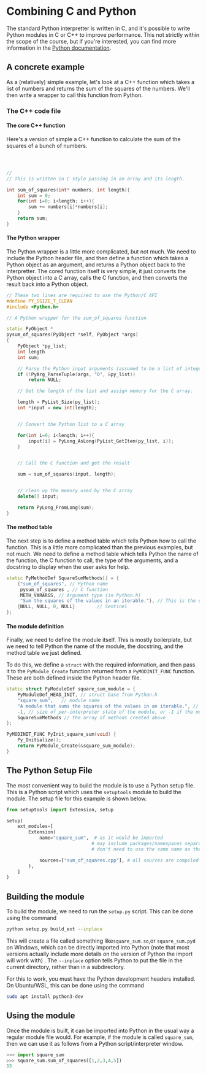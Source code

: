 # Combining C and Python

The standard Python interpretter is written in C, and it's possible to write Python modules in C or C++ to improve performance. This not strictly within the scope of the course, but if you're interested, you can find more information in the [Python documentation](https://docs.python.org/3/extending/extending.html).

## A concrete example

As a (relatively) simple example, let's look at a C++ function which takes a list of numbers and returns the sum of the squares of the numbers. We'll then write a wrapper to call this function from Python.

### The C++ code file

#### The core C++ function

Here's a version of simple a C++ function to calculate the sum of the squares of a bunch of numbers.

```c++



// 
// This is written in C style passing in an array and its length.

int sum_of_squares(int* numbers, int length){
    int sum = 0;
    for(int i=0; i<length; i++){
        sum += numbers[i]*numbers[i];
    }
    return sum;
}

```

#### The Python wrapper

The Python wrapper is a little more complicated, but not much. We need to include the Python header file, and then define a function which takes a Python object as an argument, and returns a Python object back to the interpretter. The cored function itself is very simple, it just converts the Python object into a C array, calls the C function, and then converts the result back into a Python object.

```c++
// These two lines are required to use the Python/C API
#define PY_SSIZE_T_CLEAN
#include <Python.h>

// A Python wrapper for the sum_of_squares function

static PyObject *
pysum_of_squares(PyObject *self, PyObject *args)
{
    PyObject *py_list;
    int length
    int sum;

    // Parse the Python input arguments (assumed to be a list of integers)
    if (!PyArg_ParseTuple(args, "O", &py_list))
        return NULL;

    // Get the length of the list and assign memory for the C array.

    length = PyList_Size(py_list);
    int *input = new int[length];


    // Convert the Python list to a C array

    for(int i=0; i<length; i++){
        input[i] = PyLong_AsLong(PyList_GetItem(py_list, i));
    }


    // Call the C function and get the result

    sum = sum_of_squares(input, length);


    // clean up the memory used by the C array
    delete[] input;

    return PyLong_FromLong(sum);
}

```

#### The method table

The next step is to define a method table which tells Python how to call the function. This is a little more complicated than the previous examples, but not much. We need to define a method table which tells Python the name of the function, the C function to call, the type of the arguments, and a docstring to display when the user asks for help.

```c++
static PyMethodDef SquareSumMethods[] = {
    {"sum_of_squares", // Python name
     pysum_of_squares , // C function
     METH_VARARGS, // Argument type (in Python.h)
     "Sum the squares of the values in an iterable."}, // This is the docstring
    {NULL, NULL, 0, NULL}        // Sentinel
};

```

#### The module definition

Finally, we need to define the module itself. This is mostly boilerplate, but we need to tell Python the name of the module, the docstring, and the method table we just defined.

To do this, we define a `struct` with the required information, and then pass it to the `PyModule_Create` function returned from a `PyMODINIT_FUNC` function. These are both defined inside the Python header file.


```c++
static struct PyModuleDef square_sum_module = {
    PyModuleDef_HEAD_INIT, // struct base from Python.h
    "square_sum",   // module name 
    "A module that sums the squares of the values in an iterable.", // docstring
    -1, // size of per-interpreter state of the module, or -1 if the module keeps state in global variables.
    SquareSumMethods // the array of methods created above
};

PyMODINIT_FUNC PyInit_square_sum(void) {
    Py_Initialize();
    return PyModule_Create(&square_sum_module);
}

```

## The Python Setup File

The most convenient way to build the module is to use a Python setup file. This is a Python script which uses the `setuptools` module to build the module. The setup file for this example is shown below.

```python
from setuptools import Extension, setup

setup(
    ext_modules=[
        Extension(
            name="square_sum",  # as it would be imported
                               # may include packages/namespaces separated by `.`
                               # don't need to use the same name as the module

            sources=["sum_of_squares.cpp"], # all sources are compiled into a single binary file
        ),
    ]
)
```

## Building the module

To build the module, we need to run the `setup.py` script. This can be done using the command

```bash
python setup.py build_ext --inplace
```

This will create a file called something like`square_sum.so`,or `square_sum.pyd` on Windows, which can be directly imported into Python (note that most versions actually include more details on the version of Python the import will work with) . The `--inplace` option tells Python to put the file in the current directory, rather than in a subdirectory.

For this to work, you must have the Python development headers installed. On Ubuntu/WSL, this can be done using the command

```bash
sudo apt install python3-dev
```

## Using the module

Once the module is built, it can be imported into Python in the usual way a regular module file would. For example, if the module is called `square_sum`, then we can use it as follows from a Python script/interpreter window.

```python
>>> import square_sum
>>> square_sum.sum_of_squares([1,2,3,4,5])
55
```


